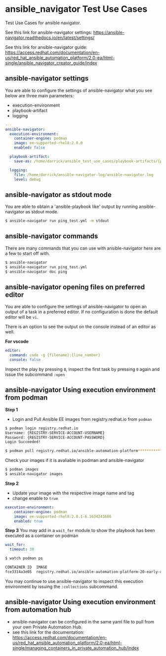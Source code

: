 # ansible_navigator Test Use Cases
Test Use Cases for ansible navigator.

See this link for ansible-navigator settings: https://ansible-navigator.readthedocs.io/en/latest/settings/

See this link for ansible-navigator guide: https://access.redhat.com/documentation/en-us/red_hat_ansible_automation_platform/2.0-ea/html-single/ansible_navigator_creator_guide/index

## ansible-navigator settings
You are able to configure the settings of ansible-navigator what you see below are three main parameters:
- execution-environment
- playbook-artifact
- logging


```yaml
---
ansible-navigator:
  execution-environment:
    container-engine: podman
    image: ee-supported-rhel8:2.0.0
    enabled: false

  playbook-artifact:
    save-as: /home/darrick/ansible_test_use_cases/playbook-artifacts/{playbook_name}-artifact-{ts_utc}.json

  logging:
    file: /home/darrick/ansible-navigator-log/ansible-navigator.log
    level: debug
  ```

## ansible-navigator as stdout mode
You are able to obtain a 'ansible-playbook like' output by running ansible-navigator as stdout mode.

  ```bash
  $ ansible-navigator run ping_test.yml -m stdout
  ```

## ansible-navigator commands
There are many commands that you can use with ansible-navigator here are a few to start off with.

  ```bash
  $ ansible-navigator
  $ ansible-navigator run ping_test.yml
  $ ansible-navigator doc ping
  ```
## ansible-navigator opening files on preferred editor
You are able to configure the settings of ansible-navigator to open an output of a task in a preferred editor. If no configuration is done the default editor will be ``vi``.

There is an option to see the output on the console instead of an editor as well.

**For vscode**
```yaml
editor:
  command: code -g {filename}:{line_number}
  console: false
```
Inspect the play by pressing ``0``, inspect the first task by pressing ``0`` again and issue the subcommand ``:open``

## ansible-navigator Using execution environment from podman

**Step 1**
- Login and Pull Ansible EE images from registry.redhat.io from ``podman``

```bash
$ podman login registry.redhat.io
Username: {REGISTRY-SERVICE-ACCOUNT-USERNAME}
Password: {REGISTRY-SERVICE-ACCOUNT-PASSWORD}
Login Succeeded!

$ podman pull registry.redhat.io/ansible-automation-platform***********/********
```
Check your images if it is avaliable in podman and ansible-navigator
```bash
$ podman images
$ ansible-navigator images
```
**Step 2**
- Update your image with the respective image name and tag
- change enable to ``true``

```yaml
execution-environment:
    container-engine: podman
    image: ee-supported-rhel8:2.0.1-6.1634243686
    enabled: true
```
**Step 3**
You may add in a ```wait_for``` module to show the playbook has been executed as a container on podman

```yaml
wait_for:
  timeout: 30
```

```bash
$ watch podman ps

CONTAINER ID  IMAGE                                                                                                 COMMAND               CREATED         STATUS             PORTS   NAMES
fce3314a3e05  registry.redhat.io/ansible-automation-platform-20-early-access/ee-supported-rhel8:2.0.1-6.1634243686  ansible-playbook ...  10 seconds ago  Up 10 seconds ago          ansible_runner_f4a4e932-013b-4dd3-8487-f7e45f27a40
```
You may continue to use ansible-navigator to inspect this execution environment by issuing the ```:collections``` subcommand.

## ansible-navigator Using execution environment from automation hub
* ansible-navigator can be configured in the same yaml file to pull from your own Private Automation Hub.
* see this link for the documentation: https://access.redhat.com/documentation/en-us/red_hat_ansible_automation_platform/2.0-ea/html-single/managing_containers_in_private_automation_hub/index